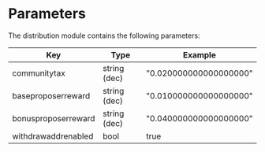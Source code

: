 # Parameters

The distribution module contains the following parameters:

| Key                 | Type         | Example                |
|---------------------|--------------|------------------------|
| communitytax        | string (dec) | "0.020000000000000000" |
| baseproposerreward  | string (dec) | "0.010000000000000000" |
| bonusproposerreward | string (dec) | "0.040000000000000000" |
| withdrawaddrenabled | bool         | true                   |
